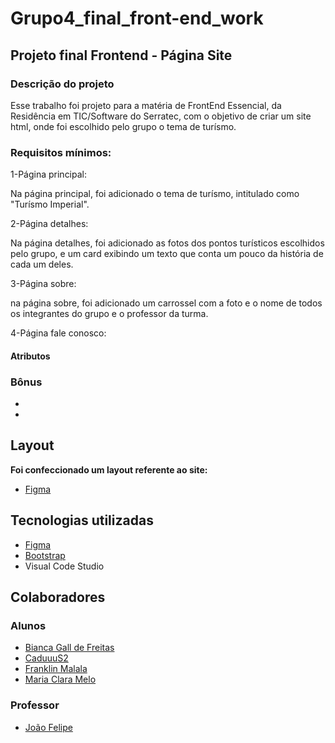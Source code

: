 # Grupo4_final_front-end_work

## Projeto final Frontend - Página Site
### Descrição do projeto
Esse trabalho foi projeto para a matéria de FrontEnd Essencial, da Residência em TIC/Software do Serratec, com o objetivo de criar um site html, onde foi escolhido pelo grupo o tema de turísmo.

### Requisitos mínimos:
1-Página principal:

Na página principal, foi adicionado o tema de turísmo, intitulado como "Turísmo Imperial".

2-Página detalhes:

Na página detalhes, foi adicionado as fotos dos pontos turísticos escolhidos pelo grupo, e um card exibindo um texto que conta um pouco da história de cada um deles.

3-Página sobre:

na página sobre, foi adicionado um carrossel com a foto e o nome de todos os integrantes do  grupo e o professor da turma.

4-Página fale conosco:

 

#### Atributos

### Bônus 
- 
- 


## Layout

**Foi confeccionado um layout referente ao site:** 

*  [Figma](https://www.figma.com/file/NKKVmJD2GznwEOsWviB0e2/Trabalho-Front?type=design&node-id=1-2&t=u1V8ddk72TOh13ZG-0)


## Tecnologias utilizadas

* [Figma](https://www.figma.com/file/NKKVmJD2GznwEOsWviB0e2/Trabalho-Front?type=design&node-id=1-2&t=u1V8ddk72TOh13ZG-0)
* [Bootstrap](https://getbootstrap.com/)
* Visual Code Studio

 
## Colaboradores
### Alunos
* [Bianca Gall de Freitas](https://www.linkedin.com/in/bianca-gall-de-freitas-349b0175/)
* [CaduuuS2]()
* [Franklin Malala]()
* [Maria Clara Melo]() 


### Professor

* [João Felipe](https://www.linkedin.com/in/brjoaof/)
